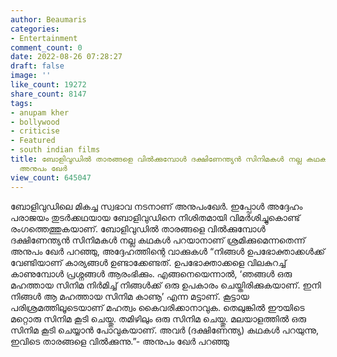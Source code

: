 ```yaml
---
author: Beaumaris
categories:
- Entertainment
comment_count: 0
date: 2022-08-26 07:28:27
draft: false
image: ''
like_count: 19272
share_count: 8147
tags:
- anupam kher
- bollywood
- criticise
- Featured
- south indian films
title: ബോളിവുഡിൽ താരങ്ങളെ വിൽക്കുമ്പോൾ ദക്ഷിണേന്ത്യൻ സിനിമകൾ നല്ല കഥകൾ പറയാനാണ് ശ്രമിക്കുമെന്നതെന്ന്
  അനുപം ഖേർ
view_count: 645047
---
```


ബോളിവുഡിലെ മികച്ച സ്വഭാവ നടനാണ് അനുപംഖേർ. ഇപ്പോൾ അദ്ദേഹം പരാജയം തുടർക്കഥയായ ബോളിവുഡിനെ നിശിതമായി വിമർശിച്ചുകൊണ്ട് രംഗത്തെത്തുകയാണ്. ബോളിവുഡിൽ താരങ്ങളെ വിൽക്കുമ്പോൾ ദക്ഷിണേന്ത്യൻ സിനിമകൾ നല്ല കഥകൾ പറയാനാണ് ശ്രമിക്കുമെന്നതെന്ന് അനുപം ഖേർ പറഞ്ഞു, അദ്ദേഹത്തിന്റെ വാക്കുകൾ “നിങ്ങൾ ഉപഭോക്താക്കൾക്ക് വേണ്ടിയാണ് കാര്യങ്ങൾ ഉണ്ടാക്കേണ്ടത്. ഉപഭോക്താക്കളെ വിലകുറച്ച് കാണുമ്പോൾ പ്രശ്നങ്ങൾ ആരംഭിക്കും. എങ്ങനെയെന്നാൽ, ‘ഞങ്ങൾ ഒരു മഹത്തായ സിനിമ നിർമിച്ച് നിങ്ങൾക്ക് ഒരു ഉപകാരം ചെയ്തിരിക്കുകയാണ്. ഇനി നിങ്ങൾ ആ മഹത്തായ സിനിമ കാണൂ’ എന്ന മട്ടാണ്. കൂട്ടായ പരിശ്രമത്തിലൂടെയാണ് മഹത്വം കൈവരിക്കാനാവുക. തെലുങ്കിൽ ഈയിടെ മറ്റൊരു സിനിമ കൂടി ചെയ്തു. തമിഴിലും ഒരു സിനിമ ചെയ്തു. മലയാളത്തിൽ ഒരു സിനിമ കൂടി ചെയ്യാൻ പോവുകയാണ്. അവർ (ദക്ഷിണേന്ത്യ) കഥകൾ പറയുന്നു, ഇവിടെ താരങ്ങളെ വിൽക്കുന്നു.”- അനുപം ഖേർ പറഞ്ഞു